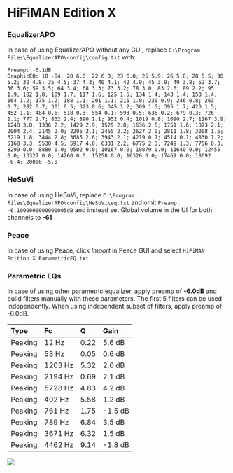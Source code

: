 # HiFiMAN Edition X

### EqualizerAPO
In case of using EqualizerAPO without any GUI, replace `C:\Program Files\EqualizerAPO\config\config.txt`
with:
```
Preamp: -6.1dB
GraphicEQ: 10 -84; 20 6.0; 22 6.0; 23 6.0; 25 5.9; 26 5.8; 28 5.5; 30 5.2; 32 4.8; 35 4.5; 37 4.3; 40 4.1; 42 4.0; 45 3.9; 49 3.8; 52 3.7; 56 3.6; 59 3.5; 64 3.4; 68 3.3; 73 3.2; 78 3.0; 83 2.6; 89 2.2; 95 1.9; 102 1.8; 109 1.7; 117 1.6; 125 1.5; 134 1.4; 143 1.4; 153 1.4; 164 1.2; 175 1.2; 188 1.1; 201 1.1; 215 1.0; 230 0.9; 246 0.8; 263 0.7; 282 0.7; 301 0.5; 323 0.6; 345 1.2; 369 1.5; 395 1.7; 423 1.5; 452 1.1; 484 0.6; 518 0.3; 554 0.1; 593 0.5; 635 0.2; 679 0.3; 726 1.1; 777 2.7; 832 2.4; 890 1.1; 952 0.4; 1019 0.8; 1090 2.7; 1167 3.9; 1248 3.8; 1336 2.2; 1429 2.9; 1529 2.8; 1636 2.5; 1751 1.6; 1873 2.1; 2004 2.4; 2145 2.0; 2295 2.1; 2455 2.2; 2627 2.0; 2811 1.8; 3008 1.5; 3219 1.8; 3444 2.8; 3685 2.6; 3943 2.1; 4219 0.7; 4514 0.1; 4830 1.2; 5168 3.3; 5530 4.5; 5917 4.0; 6331 2.2; 6775 2.3; 7249 1.3; 7756 0.3; 8299 0.0; 8880 0.0; 9502 0.0; 10167 0.0; 10879 0.0; 11640 0.0; 12455 0.0; 13327 0.0; 14260 0.0; 15258 0.0; 16326 0.0; 17469 0.0; 18692 -0.4; 20000 -5.0
```

### HeSuVi
In case of using HeSuVi, replace `C:\Program Files\EqualizerAPO\config\HeSuVi\eq.txt` and omit `Preamp:
-6.1000000000000005dB` and instead set Global volume in the UI for both channels to **-61**

### Peace
In case of using Peace, click *Import* in Peace GUI and select `HiFiMAN Edition X ParametricEQ.txt`.

### Parametric EQs
In case of using other parametric equalizer, apply preamp of **-6.0dB** and build filters manually
with these parameters. The first 5 filters can be used independently.
When using independent subset of filters, apply preamp of -6.0dB.

| Type    | Fc      |    Q | Gain    |
|:--------|:--------|:-----|:--------|
| Peaking | 12 Hz   | 0.22 | 5.6 dB  |
| Peaking | 53 Hz   | 0.05 | 0.6 dB  |
| Peaking | 1203 Hz | 5.32 | 2.6 dB  |
| Peaking | 2194 Hz | 0.69 | 2.1 dB  |
| Peaking | 5728 Hz | 4.83 | 4.2 dB  |
| Peaking | 402 Hz  | 5.58 | 1.2 dB  |
| Peaking | 761 Hz  | 1.75 | -1.5 dB |
| Peaking | 789 Hz  | 6.84 | 3.5 dB  |
| Peaking | 3671 Hz | 6.32 | 1.5 dB  |
| Peaking | 4462 Hz | 9.14 | -1.8 dB |

![](https://raw.githubusercontent.com/jaakkopasanen/AutoEq/master/results/innerfidelity/sbaf-serious/HiFiMAN%20Edition%20X/HiFiMAN%20Edition%20X.png)